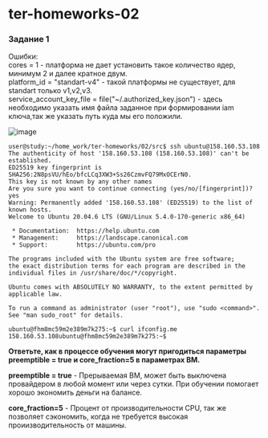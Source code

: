 # ter-homeworks-02
### Задание 1  
Ошибки:  
cores         = 1 - платформа не дает установить такое количество ядер, минимум 2 и далее кратное двум.  
platform_id = "standart-v4" - такой платформы не существует, для standart только v1,v2,v3.   
service_account_key_file = file("~/.authorized_key.json") - здесь необходимо указать имя файла заданное при формировании iam ключа,так же указать путь куда мы его положили.

![image](https://github.com/suntsovvv/ter-homeworks-02/assets/154943765/ec424a5a-dd02-4bc7-986f-86b674f927b1)

```
user@study:~/home_work/ter-homeworks/02/src$ ssh ubuntu@158.160.53.108
The authenticity of host '158.160.53.108 (158.160.53.108)' can't be established.
ED25519 key fingerprint is SHA256:2N8psVU/hEo/bfcLCq3XW3+Ss26CzmvFQ79MxOCErN0.
This key is not known by any other names
Are you sure you want to continue connecting (yes/no/[fingerprint])? yes
Warning: Permanently added '158.160.53.108' (ED25519) to the list of known hosts.
Welcome to Ubuntu 20.04.6 LTS (GNU/Linux 5.4.0-170-generic x86_64)

 * Documentation:  https://help.ubuntu.com
 * Management:     https://landscape.canonical.com
 * Support:        https://ubuntu.com/pro

The programs included with the Ubuntu system are free software;
the exact distribution terms for each program are described in the
individual files in /usr/share/doc/*/copyright.

Ubuntu comes with ABSOLUTELY NO WARRANTY, to the extent permitted by
applicable law.

To run a command as administrator (user "root"), use "sudo <command>".
See "man sudo_root" for details.

ubuntu@fhm8mc59m2e389m7k275:~$ curl ifconfig.me
158.160.53.108ubuntu@fhm8mc59m2e389m7k275:~$
```
**Ответьте, как в процессе обучения могут пригодиться параметры preemptible = true и core_fraction=5 в параметрах ВМ.**  

**preemptible = true** - Прерываемая ВМ, может быть выключена провайдером в любой момент или через сутки. При обучении помогает хорошо экономить деньги на балансе.  

**core_fraction=5** - Процент от производительности CPU, так же позволяет сэкономить, когда не требуется высокая проиизводительность от машины.
